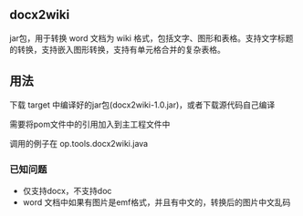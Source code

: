 ## docx2wiki
jar包，用于转换 word 文档为 wiki 格式，包括文字、图形和表格。支持文字标题的转换，支持嵌入图形转换，支持有单元格合并的复杂表格。

## 用法

下载 target 中编译好的jar包(docx2wiki-1.0.jar)，或者下载源代码自己编译

需要将pom文件中的引用加入到主工程文件中

调用的例子在 op.tools.docx2wiki.java


### 已知问题

* 仅支持docx，不支持doc
* word 文档中如果有图片是emf格式，并且有中文的，转换后的图片中文乱码
